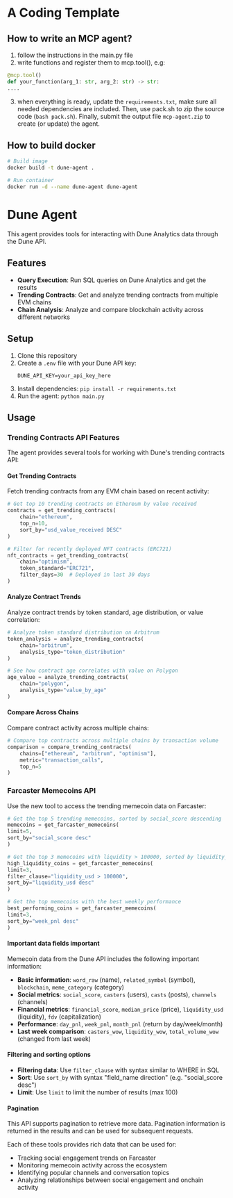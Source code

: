 # A Coding Template

## How to write an MCP agent?

1. follow the instructions in the main.py file 
2. write functions and register them to mcp.tool(), e.g:

```python
@mcp.tool()
def your_function(arg_1: str, arg_2: str) -> str:
.... 
```

3. when everything is ready, update the `requirements.txt`, make sure all needed dependencies are included. Then, use pack.sh to zip the source code (`bash pack.sh`). Finally, submit the output file `mcp-agent.zip` to create (or update) the agent. 


## How to build docker 
```bash
# Build image
docker build -t dune-agent .

# Run container
docker run -d --name dune-agent dune-agent
```

# Dune Agent

This agent provides tools for interacting with Dune Analytics data through the Dune API.

## Features

- **Query Execution**: Run SQL queries on Dune Analytics and get the results
- **Trending Contracts**: Get and analyze trending contracts from multiple EVM chains
- **Chain Analysis**: Analyze and compare blockchain activity across different networks

## Setup

1. Clone this repository
2. Create a `.env` file with your Dune API key:
   ```
   DUNE_API_KEY=your_api_key_here
   ```
3. Install dependencies: `pip install -r requirements.txt`
4. Run the agent: `python main.py`

## Usage

### Trending Contracts API Features

The agent provides several tools for working with Dune's trending contracts API:

#### Get Trending Contracts

Fetch trending contracts from any EVM chain based on recent activity:

```python
# Get top 10 trending contracts on Ethereum by value received
contracts = get_trending_contracts(
    chain="ethereum", 
    top_n=10,
    sort_by="usd_value_received DESC"
)

# Filter for recently deployed NFT contracts (ERC721)
nft_contracts = get_trending_contracts(
    chain="optimism",
    token_standard="ERC721",
    filter_days=30  # Deployed in last 30 days
)
```

#### Analyze Contract Trends

Analyze contract trends by token standard, age distribution, or value correlation:

```python
# Analyze token standard distribution on Arbitrum
token_analysis = analyze_trending_contracts(
    chain="arbitrum",
    analysis_type="token_distribution"
)

# See how contract age correlates with value on Polygon
age_value = analyze_trending_contracts(
    chain="polygon",
    analysis_type="value_by_age"
)
```

#### Compare Across Chains

Compare contract activity across multiple chains:

```python
# Compare top contracts across multiple chains by transaction volume
comparison = compare_trending_contracts(
    chains=["ethereum", "arbitrum", "optimism"],
    metric="transaction_calls",
    top_n=5
)
```



### Farcaster Memecoins API

Use the new tool to access the trending memecoin data on Farcaster:

```python
# Get the top 5 trending memecoins, sorted by social_score descending
memecoins = get_farcaster_memecoins(
limit=5,
sort_by="social_score desc"
)

# Get the top 3 memecoins with liquidity > 100000, sorted by liquidity_usd descending
high_liquidity_coins = get_farcaster_memecoins(
limit=3,
filter_clause="liquidity_usd > 100000",
sort_by="liquidity_usd desc"
)

# Get the top memecoins with the best weekly performance
best_performing_coins = get_farcaster_memecoins(
limit=3,
sort_by="week_pnl desc"
)

```
#### Important data fields important

Memecoin data from the Dune API includes the following important information:

- **Basic information**: `word_raw` (name), `related_symbol` (symbol), `blockchain`, `meme_category` (category)
- **Social metrics**: `social_score`, `casters` (users), `casts` (posts), `channels` (channels)
- **Financial metrics**: `financial_score`, `median_price` (price), `liquidity_usd` (liquidity), `fdv` (capitalization)
- **Performance**: `day_pnl`, `week_pnl`, `month_pnl` (return by day/week/month)
- **Last week comparison**: `casters_wow`, `liquidity_wow`, `total_volume_wow` (changed from last week)

#### Filtering and sorting options

- **Filtering data**: Use `filter_clause` with syntax similar to WHERE in SQL
- **Sort**: Use `sort_by` with syntax "field_name direction" (e.g. "social_score desc")
- **Limit**: Use `limit` to limit the number of results (max 100)

#### Pagination

This API supports pagination to retrieve more data. Pagination information is returned in the results and can be used for subsequent requests.

Each of these tools provides rich data that can be used for:
- Tracking social engagement trends on Farcaster
- Monitoring memecoin activity across the ecosystem
- Identifying popular channels and conversation topics
- Analyzing relationships between social engagement and onchain activity
